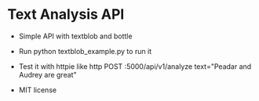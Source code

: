 # Text Analysis API
* Simple API with textblob and bottle 

* Run python textblob_example.py to run it

* Test it with httpie like http POST :5000/api/v1/analyze text="Peadar and Audrey are great"

* MIT license
